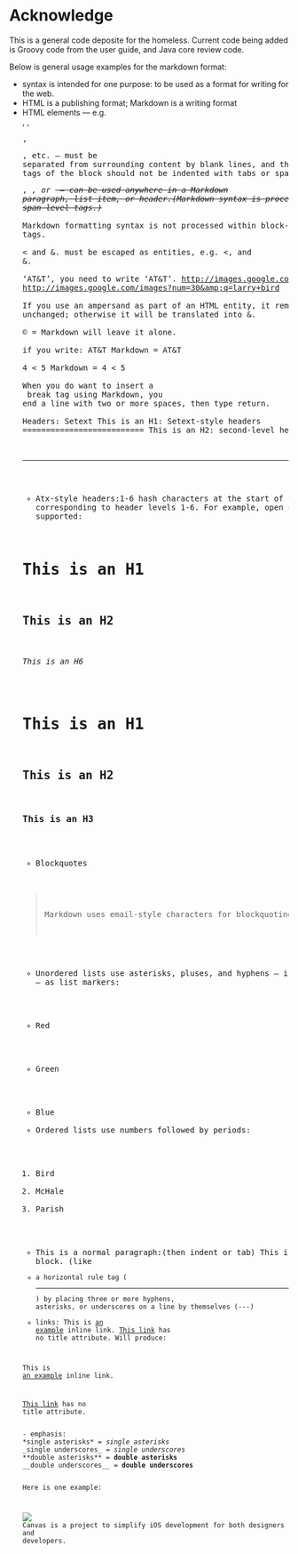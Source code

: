Acknowledge
============

This is a general code deposite for the homeless.
Current code being added is Groovy code from the user guide, and Java core review code.

Below is general usage examples for the markdown format:

- syntax is intended for one purpose: to be used as a format for writing for the web.
- HTML is a publishing format; Markdown is a writing format
- HTML elements — e.g. <div>, <table>, <pre>, <p>, etc. — must be separated from surrounding content by blank lines, and the start and end tags of the block should not be indented with tabs or spaces.
- <span>, <cite>, or <del> — can be used anywhere in a Markdown paragraph, list item, or header.(Markdown syntax is processed within span-level tags.)
- Markdown formatting syntax is not processed within block-level HTML tags.
- < and &. must be escaped as entities, e.g. &lt;, and &amp;.
- ‘AT&T’, you need to write ‘AT&amp;T’.
http://images.google.com/images?num=30&q=larry+bird
http://images.google.com/images?num=30&amp;q=larry+bird
- If you use an ampersand as part of an HTML entity, it remains unchanged; otherwise it will be translated into &amp;.
- &copy; = Markdown will leave it alone.
- if you write: AT&T Markdown = AT&amp;T
- 4 < 5 Markdown = 4 &lt; 5
- When you do want to insert a <br /> break tag using Markdown, you end a line with two or more spaces, then type return.
- Headers: Setext
This is an H1: Setext-style headers
==========================
This is an H2: second-level headers
---------------------------------------------------
- Atx-style headers:1-6 hash characters at the start of the line, corresponding to header levels 1-6. For example, open or closed styles supported:
# This is an H1
## This is an H2
###### This is an H6
# This is an H1 #
## This is an H2 ##
### This is an H3 ######
- Blockquotes
> Markdown uses email-style
> characters for blockquoting
- Unordered lists use asterisks, pluses, and hyphens — interchangably — as list markers:
*   Red
+   Green
-   Blue
- Ordered lists use numbers followed by periods:
1.  Bird
2.  McHale
3.  Parish
- This is a normal paragraph:(then indent or tab)
    This is a code block. (like <code>
- a horizontal rule tag (<hr />) by placing three or more hyphens, asterisks, or underscores on a line by themselves (---)
- links:
This is [an example](http://example.com/ "Title") inline link.
[This link](http://example.net/) has no title attribute.
Will produce:
<p>This is <a href="http://example.com/" title="Title">
an example</a> inline link.</p>
<p><a href="http://example.net/">This link</a> has no
title attribute.</p>
- emphasis:
*single asterisks* = <em>single asterisks</em>
_single underscores_ = <em>single underscores</em>
**double asterisks** = <strong>double asterisks</strong>
__double underscores__ = <strong>double underscores</strong>

Here is one example:

![](http://f.cl.ly/items/3435000d3G1E3t3m0J0X/canvas.png)
Canvas is a project to simplify iOS development for both designers and developers.
